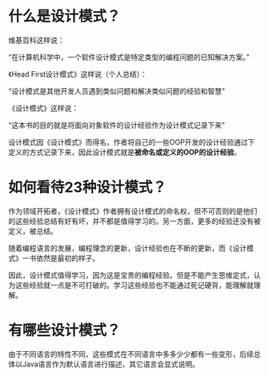 # 什么是设计模式？
​维基百科这样说：

“在计算机科学中，一个软件设计模式是特定类型的编程问题的已知解决方案。”

《Head First设计模式》这样说（个人总结）：

“设计模式是其他开发人员遇到类似问题和解决类似问题的经验和智慧”

《设计模式》这样说：

“这本书的目的就是将面向对象软件的设计经验作为设计模式记录下来”

设计模式因《设计模式》而得名，作者将自己的一些OOP开发的设计经验通过下定义的方式记录下来，因此设计模式就是**被命名或定义的OOP的设计经验**。

# 如何看待23种设计模式？

作为领域开拓者，《设计模式》作者拥有设计模式的命名权，但不可否则的是他们的这些经验总结有好有坏，并不都是值得学习的。另一方面，更多的经验还没有被定义，被总结。

随着编程语言的发展，编程理念的更新，设计经验也在不断的更新，而《设计模式》一书依然是最初的样子。

因此，设计模式值得学习，因为这是宝贵的编程经验。但是不能产生思维定式，认为这些经验就一点是不可打破的。学习这些经验也不能通过死记硬背，能理解就理解。

# 有哪些设计模式？

由于不同语言的特性不同，这些模式在不同语言中多多少少都有一些变形，后续总体以Java语言作为默认语言进行描述，其它语言会显式说明。
